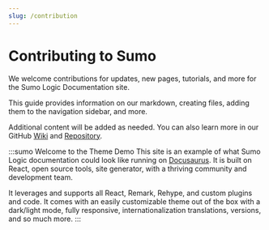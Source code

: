 ```yaml
---
slug: /contribution
---
```


# Contributing to Sumo

We welcome contributions for updates, new pages, tutorials, and more for the Sumo Logic Documentation site.

This guide provides information on our markdown, creating files, adding them to the navigation sidebar, and more.

Additional content will be added as needed. You can also learn more in our GitHub [Wiki](https://github.com/SumoLogic/sumologic-documentation/wiki) and [Repository](https://github.com/SumoLogic/sumologic-documentation).

:::sumo Welcome to the Theme Demo
This site is an example of what Sumo Logic documentation could look like running on [Docusaurus](https://docusaurus.io/). It is built on React, open source tools, site generator, with a thriving community and development team. 

It leverages and supports all React, Remark, Rehype, and custom plugins and code. It comes with an easily customizable theme out of the box with a dark/light mode, fully responsive, internationalization translations, versions, and so much more.
:::